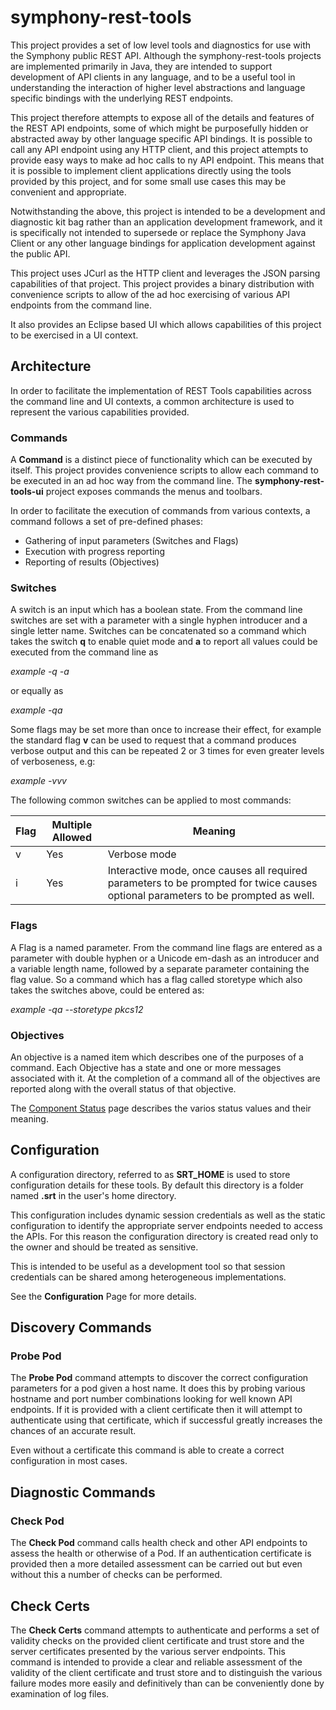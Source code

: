 # symphony-rest-tools
This project provides a set of low level tools and diagnostics for use with the Symphony public REST API.  Although the symphony-rest-tools projects are implemented primarily in Java, they are intended to support development of API clients in any language, and to be a useful tool in understanding the interaction of higher level abstractions and language specific bindings with the underlying REST endpoints. 

This project therefore attempts to expose all of the details and features of the REST API endpoints, some of which might be purposefully hidden or abstracted away by other language specific API bindings. It is possible to call any API endpoint using any HTTP client, and this project attempts to provide easy ways to make ad hoc calls to ny API endpoint. This means that it is possible to implement client applications directly using the tools provided by this project, and for some small use cases this may be convenient and appropriate.

Notwithstanding the above, this project is intended to be a development and diagnostic kit bag rather than an application development framework, and it is specifically not intended to supersede or replace the Symphony Java Client or any other language bindings for application development against the public API.

This project uses JCurl as the HTTP client and leverages the JSON parsing capabilities
of that project. This project provides a binary distribution with convenience scripts to 
allow of the ad hoc exercising of various API endpoints from the command line.

It also provides an Eclipse based UI which allows capabilities of this project to be exercised in a UI context.

## Architecture
In order to facilitate the implementation of REST Tools capabilities across the command
line and UI contexts, a common architecture is used to represent the various capabilities
provided.

### Commands
A **Command** is a distinct piece of functionality which can be executed by itself. This project provides convenience scripts to allow each command to be executed in an ad hoc way from the command line. The **symphony-rest-tools-ui** project exposes commands the menus and toolbars.

In order to facilitate the execution of commands from various contexts, a command follows a set of pre-defined phases:

- Gathering of input parameters (Switches and Flags)
- Execution with progress reporting
- Reporting of results (Objectives)

### Switches
A switch is an input which has a boolean state. From the command line switches are set with a parameter with a single hyphen introducer and a single letter name. Switches can be concatenated so a command which takes the switch **q** to enable quiet mode and **a** to report all values could be executed from the command line as

_example -q -a_

or equally as

_example -qa_

Some flags may be set more than once to increase their effect, for example the standard flag **v** can be used to request that a command produces verbose output and this can be repeated 2 or 3 times for even greater levels of verboseness, e.g:

_example -vvv_

The following common switches can be applied to most commands:

| Flag | Multiple Allowed | Meaning																																 |
|------|------------------|--------------------------------------------------------------------------|
| v    | Yes							 | 	Verbose mode |
| i    | Yes							 | 	Interactive mode, once causes all required parameters to be prompted for twice causes optional parameters to be prompted as well. | 

### Flags
A Flag is a named parameter. From the command line flags are entered as a parameter with double hyphen or a Unicode em-dash as an introducer and a variable length name, followed by a separate parameter containing the flag value. So a command which has a flag called storetype which also takes the switches above, could be entered as:

_example -qa --storetype pkcs12_

### Objectives
An objective is a named item which describes one of the purposes of a command. Each Objective has a state and one or more messages associated with it. At the completion of a command all of the objectives are reported along with the overall status of that objective.

The [Component Status](ComponentStatus.md) page describes the varios status values and their meaning.

## Configuration
A configuration directory, referred to as **SRT_HOME** is used to store configuration
details for these tools. By default this directory is a folder named **.srt** in the
user's home directory.

This configuration includes dynamic session credentials as well as the static configuration
to identify the appropriate server endpoints needed to access the APIs. For this
reason the configuration directory is created read only to the owner and should
be treated as sensitive.

This is intended to be useful as a development tool so that session credentials
can be shared among heterogeneous implementations. 

See the **Configuration** Page for more details.

## Discovery Commands
### Probe Pod
The **Probe Pod** command attempts to discover the correct configuration parameters for a pod given a host name. It does this by probing various hostname and port number combinations
looking for well known API endpoints. If it is provided with a client certificate then it
will attempt to authenticate using that certificate, which if successful greatly increases
the chances of an accurate result.

Even without a certificate this command is able to create a correct configuration in
most cases.

## Diagnostic Commands
### Check Pod
The **Check Pod** command calls health check and other API endpoints to assess the
health or otherwise of a Pod. If an authentication certificate is provided then a 
more detailed assessment can be carried out but even without this a number of checks can be performed.

## Check Certs
The **Check Certs** command attempts to authenticate and performs a set of validity checks
on the provided client certificate and trust store and the server certificates presented
by the various server endpoints. This command is intended to provide a clear and reliable
assessment of the validity of the client certificate and trust store and to distinguish
the various failure modes more easily and definitively than can be conveniently done by
examination of log files.

